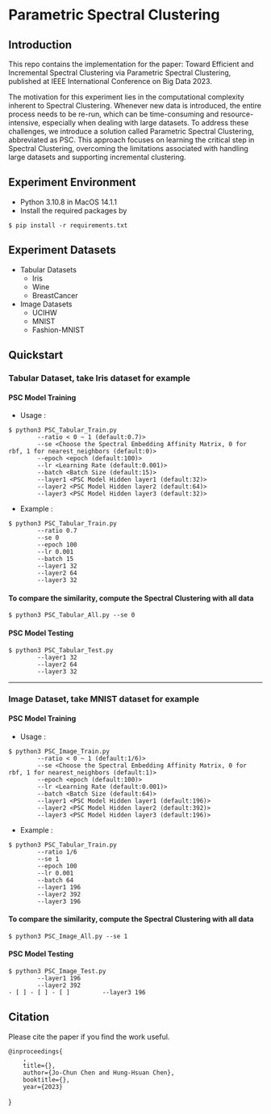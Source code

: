 # Parametric Spectral Clustering

## Introduction
This repo contains the implementation for the paper: Toward Efficient and Incremental Spectral Clustering via Parametric Spectral Clustering, published at IEEE International Conference on Big Data 2023.

The motivation for this experiment lies in the computational complexity inherent to Spectral Clustering. Whenever new data is introduced, the entire process needs to be re-run, which can be time-consuming and resource-intensive, especially when dealing with large datasets. To address these challenges, we introduce a solution called Parametric Spectral Clustering, abbreviated as PSC. This approach focuses on learning the critical step in Spectral Clustering, overcoming the limitations associated with handling large datasets and supporting incremental clustering.


## Experiment Environment

- Python 3.10.8 in MacOS 14.1.1
- Install the required packages by
```
$ pip install -r requirements.txt
```

## Experiment Datasets
- Tabular Datasets
    - Iris
    - Wine
    - BreastCancer
- Image Datasets
    - UCIHW
    - MNIST
    - Fashion-MNIST

## Quickstart

### Tabular Dataset, take Iris dataset for example

#### PSC Model Training
- Usage :
```
$ python3 PSC_Tabular_Train.py
        --ratio < 0 ~ 1 (default:0.7)>
        --se <Choose the Spectral Embedding Affinity Matrix, 0 for rbf, 1 for nearest_neighbors (default:0)>
        --epoch <epoch (default:100)>
        --lr <Learning Rate (default:0.001)>
        --batch <Batch Size (default:15)>
        --layer1 <PSC Model Hidden layer1 (default:32)>
        --layer2 <PSC Model Hidden layer2 (default:64)>
        --layer3 <PSC Model Hidden layer3 (default:32)>
```
- Example :
```
$ python3 PSC_Tabular_Train.py
        --ratio 0.7
        --se 0
        --epoch 100
        --lr 0.001
        --batch 15
        --layer1 32
        --layer2 64
        --layer3 32
``` 

#### To compare the similarity, compute the Spectral Clustering with all data
```
$ python3 PSC_Tabular_All.py --se 0
```

#### PSC Model Testing
```
$ python3 PSC_Tabular_Test.py
        --layer1 32
        --layer2 64
        --layer3 32
```

---

### Image Dataset, take MNIST dataset for example

#### PSC Model Training

- Usage :
```
$ python3 PSC_Image_Train.py
        --ratio < 0 ~ 1 (default:1/6)>
        --se <Choose the Spectral Embedding Affinity Matrix, 0 for rbf, 1 for nearest_neighbors (default:1)>
        --epoch <epoch (default:100)>
        --lr <Learning Rate (default:0.001)>
        --batch <Batch Size (default:64)>
        --layer1 <PSC Model Hidden layer1 (default:196)>
        --layer2 <PSC Model Hidden layer2 (default:392)>
        --layer3 <PSC Model Hidden layer3 (default:196)>
```
- Example :
```
$ python3 PSC_Tabular_Train.py
        --ratio 1/6
        --se 1
        --epoch 100
        --lr 0.001
        --batch 64
        --layer1 196
        --layer2 392
        --layer3 196
``` 

#### To compare the similarity, compute the Spectral Clustering with all data
```
$ python3 PSC_Image_All.py --se 1
```

#### PSC Model Testing
```
$ python3 PSC_Image_Test.py
        --layer1 196
        --layer2 392
- [ ] - [ ] - [ ]         --layer3 196
```

## Citation
Please cite the paper if you find the work useful.

    @inproceedings{
        ,
        title={},
        author={Jo-Chun Chen and Hung-Hsuan Chen},
        booktitle={},
        year={2023}
}
